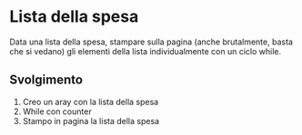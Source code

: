 Lista della spesa
===
Data una lista della spesa, stampare sulla pagina (anche brutalmente, basta che si vedano) gli elementi della lista individualmente con un ciclo while.
## Svolgimento
1. Creo un aray con la lista della spesa
2. While con counter
3. Stampo in pagina la lista della spesa